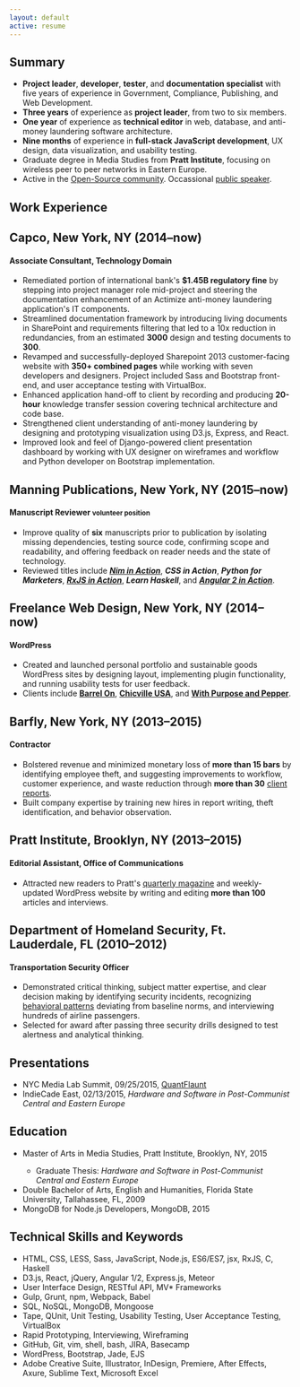 ```yaml
---
layout: default
active: resume
---
```

<div class="page-section short" id="resume" name="resume">
    <div class="container">
        <div class="row projects">
            <div class="col-md-12 col-lg-12">
<section class="summary">
    <h1>Summary</h1>
    <ul>
    <li><strong>Project leader</strong>, <strong>developer</strong>, <strong>tester</strong>, and <strong>documentation specialist</strong> with five years of experience in Government, Compliance, Publishing, and Web Development.</li>
    <li><strong>Three years</strong> of experience as <strong>project leader</strong>, from two to six members.</li>
    <li><strong>One year</strong> of experience as <strong>technical editor</strong> in web, database, and anti-money laundering software architecture.</li>
    <li><strong>Nine months</strong> of experience in <strong>full-stack JavaScript development</strong>, UX design, data visualization, and usability testing.</li>
    <li>Graduate degree in Media Studies from <strong>Pratt Institute</strong>, focusing on wireless peer to peer networks in Eastern Europe.</li>
    <li>Active in the <a class="link"  href='https://jamesanaipakos.com/projects'>Open-Source community</a>. Occassional <a class="link"  href='http://sched.co/2AhK'>public speaker</a>.</li>
    </ul>
</section>
<section class="experience">
    <h1>Work Experience</h1>
<h2>Capco, New York, NY (2014–now)</h2>
<h4>Associate Consultant, Technology Domain</h4>
    <ul>
        <li>Remediated portion of international bank's <strong>$1.45B regulatory fine</strong> by stepping into project manager role mid-project and steering the documentation enhancement of an Actimize anti-money laundering application's IT components.</li>
        <li>Streamlined documentation framework by introducing living documents in SharePoint and requirements filtering that led to a 10x reduction in redundancies, from an estimated <strong>3000</strong> design and testing documents to <strong>300</strong>.</li>
        <li>Revamped and successfully-deployed Sharepoint 2013 customer-facing website with <strong>350+ combined pages</strong> while working with seven developers and designers. Project included Sass and Bootstrap front-end, and user acceptance testing with VirtualBox.</li>
        <li>Enhanced application hand-off to client by recording and producing <strong>20-hour</strong> knowledge transfer session covering technical architecture and code base.</li>
        <li>Strengthened client understanding of anti-money laundering by designing and prototyping visualization using D3.js, Express, and React.</li>
        <li>Improved look and feel of Django-powered client presentation dashboard by working with UX designer on wireframes and workflow and Python developer on Bootstrap implementation.</li>
    </ul>
<h2>Manning Publications, New York, NY (2015–now)</h2>
<h4>Manuscript Reviewer <small>volunteer position</small></h4>
    <ul>
        <li>Improve quality of <strong>six</strong> manuscripts prior to publication by isolating missing dependencies, testing source code, confirming scope and readability, and offering feedback on reader needs and the state of technology.</li>
        <li>Reviewed titles include <em><strong><a class="link"  href='https://www.manning.com/books/nim-in-action'>Nim in Action</a></strong></em>, <em><strong>CSS in Action</strong></em>,  <em><strong>Python for Marketers</strong></em>, <em><strong><a class="link"  href='https://www.manning.com/books/rxjs-in-action'>RxJS in Action</a></strong></em>, <em><strong>Learn Haskell</strong></em>, and <em><strong><a class="link"  href='https://www.manning.com/books/angular-2-in-action'>Angular 2 in Action</a></strong></em>.</li>
    </ul>
<h2>Freelance Web Design, New York, NY (2014–now)</h2>
<h4>WordPress</h4>
    <ul>
        <li>Created and launched personal portfolio and sustainable goods WordPress sites by designing layout, implementing plugin functionality, and running usability tests for user feedback.</li>
        <li>Clients include <strong><a class="link"  href='http://barrelon.com/'>Barrel On</a></strong>, <strong><a class="link"  href='http://chicvilleusa.com/'>Chicville USA</a></strong>, and <strong><a class="link"  href='http://withpurposeandpepper.com/'>With Purpose and Pepper</a></strong>.</li>
    </ul>
    <h2>Barfly, New York, NY (2013–2015)</h2>
<h4>Contractor</h4>
    <ul>
          <li>Bolstered revenue and minimized monetary loss of <strong>more than 15 bars</strong> by identifying employee theft, and suggesting improvements to workflow, customer experience, and waste reduction through <strong>more than 30</strong> <a class="link"  href='http://www.barflysms.com/'>client reports</a>. </li>
          <li>Built company expertise by training new hires in report writing, theft identification, and behavior observation.</li>
    </ul>
<h2>Pratt Institute, Brooklyn, NY (2013–2015)</h2>
<h4>Editorial Assistant, Office of Communications</h4>
    <ul>
        <li>Attracted new readers to Pratt's <a class="link"  href='https://www.pratt.edu/partnerships-and-giving/publications/prattfolio/'>quarterly magazine</a> and weekly-updated WordPress website by writing and editing <strong>more than 100</strong> articles and interviews.</li>
    </ul>
<h2>Department of Homeland Security, Ft. Lauderdale, FL (2010–2012)</h2>
<h4>Transportation Security Officer</h4>
    <ul>
        <li>Demonstrated critical thinking, subject matter expertise, and clear decision making by identifying security incidents, recognizing <a class="link"  href='http://www.paulekman.com/product-category/facs/'>behavioral patterns</a> deviating from baseline norms, and interviewing hundreds of airline passengers.</li>
        <li>Selected for award after passing three security drills designed to test alertness and analytical thinking.</li>
    </ul>
</section>
<section class="presentations">
<h1>Presentations</h1>
    <ul>
        <li>NYC Media Lab Summit, 09/25/2015, <a class="link"  href='https://jamesanaipakos.com/quantflaunt'>QuantFlaunt</a></li>
        <li>IndieCade East, 02/13/2015, <em>Hardware and Software in Post-Communist Central and Eastern Europe</em></li>
        </ul>
    </section>
    <section class="education">
<h1>Education</h1>
    <ul>
        <li>Master of Arts in Media Studies, Pratt Institute, Brooklyn, NY, 2015</li>
        <ul><li>Graduate Thesis: <em>Hardware and Software in Post-Communist Central and Eastern Europe</em></li></ul>
        <li>Double Bachelor of Arts, English and Humanities, Florida State University, Tallahassee, FL, 2009</li>
        <li>MongoDB for Node.js Developers, MongoDB, 2015</li>
    </ul>
</section>
<section class="skills">
<h1>Technical Skills and Keywords</h1>
    <ul>
        <li>HTML, CSS, LESS, Sass, JavaScript, Node.js, ES6/ES7, jsx, RxJS, C, Haskell</li>
        <li>D3.js, React, jQuery, Angular 1/2, Express.js, Meteor</li>
        <li>User Interface Design, RESTful API, MV* Frameworks</li>
        <li>Gulp, Grunt, npm, Webpack, Babel</li>
        <li>SQL, NoSQL, MongoDB, Mongoose</li>
        <li>Tape, QUnit, Unit Testing, Usability Testing, User Acceptance Testing, VirtualBox</li>
        <li>Rapid Prototyping, Interviewing, Wireframing</li>
        <li>GitHub, Git, vim, shell, bash, JIRA, Basecamp</li>
        <li>WordPress, Bootstrap, Jade, EJS</li>
        <li>Adobe Creative Suite, Illustrator, InDesign, Premiere, After Effects, Axure, Sublime Text, Microsoft Excel</li>
    </ul>
</section>
</div>
</div>
</div>
</div>
